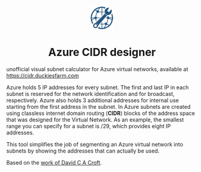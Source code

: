 <p align="center"><img src="favicon.png" width=64 height=64 /></p>
<h1 align=center>Azure CIDR designer</h1>

unofficial visual subnet calculator for Azure virtual networks, available at https://cidr.duckiesfarm.com

Azure holds 5 IP addresses for every subnet. The first and last IP in each subnet is reserved for the network identification and for broadcast, respectively. Azure also holds 3 additional addresses for internal use starting from the first address in the subnet. In Azure subnets are created using classless internet domain routing (**CIDR**) blocks of the address space that was designed for the Virtual Network. As an example, the smallest range you can specify for a subnet is /29, which provides eight IP addresses.

This tool simplifies the job of segmenting an Azure virtual network into subnets by showing the addresses that can actually be used.

Based on the [work of David C A Croft](http://www.davidc.net/sites/default/subnets/subnets.html).
